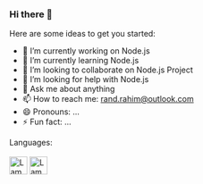 ### Hi there 👋

<!--
**randrahim/randrahim** is a ✨ _special_ ✨ repository because its `README.md` (this file) appears on your GitHub profile. -->

Here are some ideas to get you started:

- 🔭 I’m currently working on Node.js
- 🌱 I’m currently learning Node.js
- 👯 I’m looking to collaborate on Node.js Project
- 🤔 I’m looking for help with Node.js
- 💬 Ask me about anything
- 📫 How to reach me: rand.rahim@outlook.com
- 😄 Pronouns: ...
- ⚡ Fun fact: ...


Languages:<br><br>
<img src="https://www.w3schools.com/images/lamp.jpg" alt="Lamp" width="32" height="32">
<img src="https://img-premium.flaticon.com/png/512/888/888859.png?token=exp=1621258910~hmac=c8318ce1010990cd4d5f3a6b8b0918ad" alt="Lamp" width="32" height="32">
